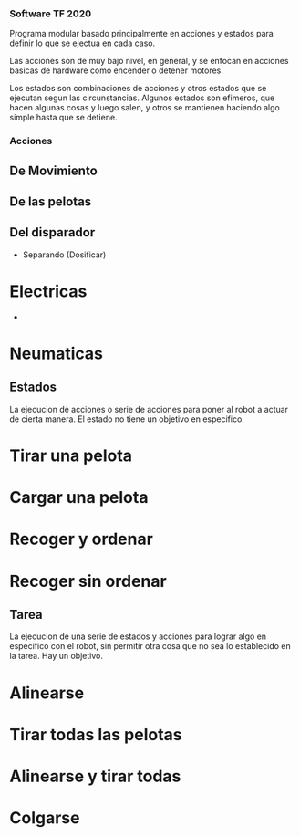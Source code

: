 ### Software TF 2020
Programa modular basado principalmente en acciones y estados para definir lo que se ejectua en cada caso.

Las acciones son de muy bajo nivel, en general, y se enfocan en acciones basicas de hardware como encender o detener motores. 

Los estados son combinaciones de acciones y otros estados que se ejecutan segun las circunstancias. Algunos estados son efimeros, que hacen algunas cosas y luego salen, y otros se mantienen haciendo algo simple hasta que se detiene.

### Acciones

## De Movimiento

## De las pelotas

## Del disparador
- Separando (Dosificar)

# Electricas
 -   
# Neumaticas


## Estados 
La ejecucion de acciones o serie de acciones para poner al robot a actuar de cierta manera. El estado no tiene un objetivo en especifico.

# Tirar una pelota
# Cargar una pelota
# Recoger y ordenar
# Recoger sin ordenar

## Tarea 
La ejecucion de una serie de estados y acciones para lograr algo en especifico con el robot, sin permitir otra cosa que no sea lo establecido en la tarea. Hay un objetivo.

# Alinearse
# Tirar todas las pelotas
# Alinearse y tirar todas
# Colgarse